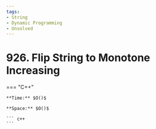 ```yaml
---
tags:
- String
- Dynamic Programming
- Unsolved
---
```



# 926. Flip String to Monotone Increasing

=== "C++"

    **Time:** $O()$

    **Space:** $O()$

    ``` c++
    ```